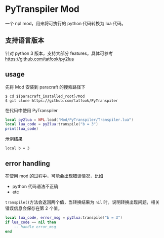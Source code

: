 # PyTranspiler Mod

一个 npl mod，用来将可执行的 python 代码转换为 lua 代码。

## 支持语言版本

针对 python 3 版本，支持大部分 features，具体可参考 https://github.com/tatfook/py2lua

## usage

先将 Mod 安装到 paracraft 的搜索路径下

```
$ cd ${paracraft_installed_root}/Mod
$ git clone https://github.com/tatfook/PyTranspiler
```

在代码中使用 PyTranspiler

```lua
local py2lua = NPL.load("Mod/PyTranspiler/Transpiler.lua")
local lua_code = py2lua:transpile("b = 3")
print(lua_code)
```

示例结果

```
local b = 3
```

## error handling

在使用 mod 的过程中，可能会出现错误情况，比如
- python 代码语法不正确
- etc

`transpile()`方法会返回两个值，当转换结果为 `nil` 时，说明转换出现问题，相关错误信息会保存在第 2 个值。

```lua
local lua_code, error_msg = py2lua:transpile("b = 3")
if lua_code == nil then
    -- handle error_msg
end
```

